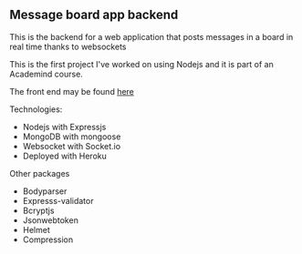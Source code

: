 ## Message board app backend

This is the backend for a web application that posts messages in a board in real time thanks to websockets

This is the first project I've worked on using Nodejs and it is part of an Academind course.

The front end may be found [here](https://github.com/jvfresco/messageboard_frontend/)

Technologies:

- Nodejs with Expressjs
- MongoDB with mongoose
- Websocket with Socket.io
- Deployed with Heroku

Other packages

- Bodyparser
- Expresss-validator
- Bcryptjs
- Jsonwebtoken
- Helmet
- Compression
